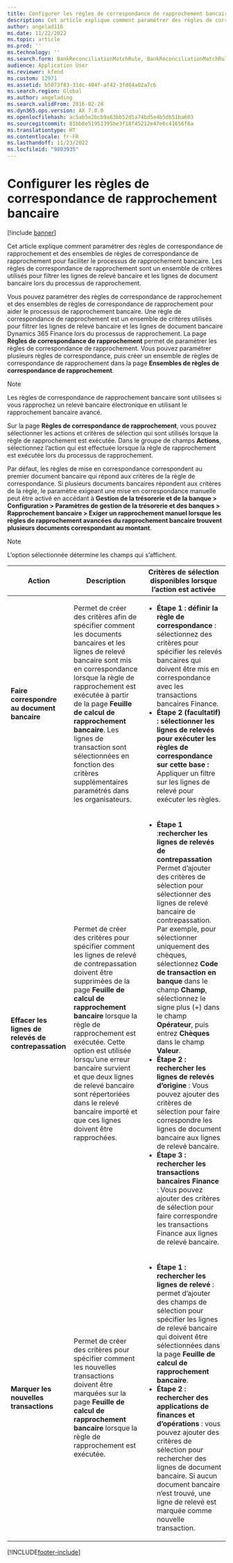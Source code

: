 ```yaml
---
title: Configurer les règles de correspondance de rapprochement bancaire
description: Cet article explique comment paramétrer des règles de correspondance de rapprochement et des ensembles de règles de correspondance de rapprochement pour faciliter le processus de rapprochement bancaire. Les règles de correspondance de rapprochement sont un ensemble de critères utilisés pour filtrer les lignes de relevé bancaire et les lignes de document bancaire lors du processus de rapprochement.
author: angelad116
ms.date: 11/22/2022
ms.topic: article
ms.prod: ''
ms.technology: ''
ms.search.form: BankReconciliationMatchRule, BankReconciliationMatchRuleSet
audience: Application User
ms.reviewer: kfend
ms.custom: 12971
ms.assetid: b5073f83-31dc-404f-af42-3fd84a02a7c6
ms.search.region: Global
ms.author: angelading
ms.search.validFrom: 2016-02-28
ms.dyn365.ops.version: AX 7.0.0
ms.openlocfilehash: ac5ab5e2bcb9a63bb52d5a74bd5e4b5db51ba603
ms.sourcegitcommit: 81bb8e51951395be3f18f45212e47e6c41656f6a
ms.translationtype: HT
ms.contentlocale: fr-FR
ms.lasthandoff: 11/23/2022
ms.locfileid: "9803935"
---
```

# <a name="set-up-bank-reconciliation-matching-rules"></a>Configurer les règles de correspondance de rapprochement bancaire

[!include [banner](../includes/banner.md)]

Cet article explique comment paramétrer des règles de correspondance de rapprochement et des ensembles de règles de correspondance de rapprochement pour faciliter le processus de rapprochement bancaire. Les règles de correspondance de rapprochement sont un ensemble de critères utilisés pour filtrer les lignes de relevé bancaire et les lignes de document bancaire lors du processus de rapprochement.

Vous pouvez paramétrer des règles de correspondance de rapprochement et des ensembles de règles de correspondance de rapprochement pour aider le processus de rapprochement bancaire. Une règle de correspondance de rapprochement est un ensemble de critères utilisés pour filtrer les lignes de relevé bancaire et les lignes de document bancaire Dynamics 365 Finance lors du processus de rapprochement. La page **Règles de correspondance de rapprochement** permet de paramétrer les règles de correspondance de rapprochement. Vous pouvez paramétrer plusieurs règles de correspondance, puis créer un ensemble de règles de correspondance de rapprochement dans la page **Ensembles de règles de correspondance de rapprochement**. 

> [!NOTE] 
> Les règles de correspondance de rapprochement bancaire sont utilisées si vous rapprochez un relevé bancaire électronique en utilisant le rapprochement bancaire avancé. 

Sur la page **Règles de correspondance de rapprochement**, vous pouvez sélectionner les actions et critères de sélection qui sont utilisés lorsque la règle de rapprochement est exécutée. Dans le groupe de champs **Actions**, sélectionnez l’action qui est effectuée lorsque la règle de rapprochement est exécutée lors du processus de rapprochement.  

Par défaut, les règles de mise en correspondance correspondent au premier document bancaire qui répond aux critères de la règle de correspondance. Si plusieurs documents bancaires répondent aux critères de la règle, le paramètre exigeant une mise en correspondance manuelle peut être activé en accédant à **Gestion de la trésorerie et de la banque > Configuration > Paramètres de gestion de la trésorerie et des banques > Rapprochement bancaire > Exiger un rapprochement manuel lorsque les règles de rapprochement avancées du rapprochement bancaire trouvent plusieurs documents correspondant au montant**.

> [!NOTE] 
> L’option sélectionnée détermine les champs qui s’affichent.

| Action | Description   | Critères de sélection disponibles lorsque l’action est activée     |
|--------|---------------|----------------------------------------------------------|
| **Faire correspondre au document bancaire**       | Permet de créer des critères afin de spécifier comment les documents bancaires et les lignes de relevé bancaire sont mis en correspondance lorsque la règle de rapprochement est exécutée à partir de la page **Feuille de calcul de rapprochement bancaire**. Les lignes de transaction sont sélectionnées en fonction des critères supplémentaires paramétrés dans les organisateurs. | <ul><li>**Étape 1 : définir la règle de correspondance** : sélectionnez des critères pour spécifier les relevés bancaires qui doivent être mis en correspondance avec les transactions bancaires Finance.</li><li> **Étape 2 (facultatif) : sélectionner les lignes de relevés pour exécuter les règles de correspondance sur cette base :** Appliquer un filtre sur les lignes de relevé pour exécuter les règles.</li></ul>                                       |
| **Effacer les lignes de relevés de contrepassation** | Permet de créer des critères pour spécifier comment les lignes de relevé de contrepassation doivent être supprimées de la page **Feuille de calcul de rapprochement bancaire** lorsque la règle de rapprochement est exécutée. Cette option est utilisée lorsqu’une erreur bancaire survient et que deux lignes de relevé bancaire sont répertoriées dans le relevé bancaire importé et que ces lignes doivent être rapprochées. |<ul><li> **Étape 1** :**rechercher les lignes de relevés de contrepassation** Permet d’ajouter des critères de sélection pour sélectionner des lignes de relevé bancaire de contrepassation. Par exemple, pour sélectionner uniquement des chèques, sélectionnez **Code de transaction en banque** dans le champ **Champ**, sélectionnez le signe plus (+) dans le champ **Opérateur**, puis entrez **Chèques** dans le champ **Valeur**. </li><li>**Étape 2 : rechercher les lignes de relevés d’origine** : Vous pouvez ajouter des critères de sélection pour faire correspondre les lignes de document bancaire aux lignes de relevé bancaire. </li><li>**Étape 3 : rechercher les transactions bancaires Finance** : Vous pouvez ajouter des critères de sélection pour faire correspondre les transactions Finance aux lignes de relevé bancaire.</li></ul>  |
| **Marquer les nouvelles transactions**          | Permet de créer des critères pour spécifier comment les nouvelles transactions doivent être marquées sur la page **Feuille de calcul de rapprochement bancaire** lorsque la règle de rapprochement est exécutée.                                                                                                                                                                 | <ul><li>**Étape 1 : rechercher les lignes de relevé** : permet d’ajouter des champs de sélection pour spécifier les lignes de relevé bancaire qui doivent être sélectionnées dans la page **Feuille de calcul de rapprochement bancaire**.</li><li> **Étape 2 : rechercher des applications de finances et d’opérations** : vous pouvez ajouter des critères de sélection pour rechercher des lignes de document bancaire. Si aucun document bancaire n’est trouvé, une ligne de relevé est marquée comme nouvelle transaction. </li></ul>         |


[!INCLUDE[footer-include](../../includes/footer-banner.md)]

